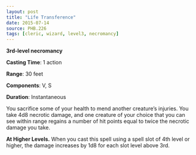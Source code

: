 ```yaml
---
layout: post
title: "Life Transference"
date: 2015-07-14
source: PHB.226
tags: [cleric, wizard, level3, necromancy]
---
```


**3rd-level necromancy**

**Casting Time**: 1 action

**Range**: 30 feet

**Components**: V, S

**Duration**: Instantaneous

You sacrifice some of your health to mend another creature’s injuries. You take 4d8 necrotic damage, and one creature of your choice that you can see within range regains a number of hit points equal to twice the necrotic damage you take.

**At Higher Levels.** When you cast this spell using a spell slot of 4th level or higher, the damage increases by 1d8 for each slot level above 3rd.
